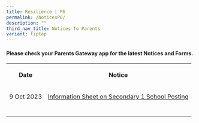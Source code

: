 ```yaml
---
title: Resilience | P6
permalink: /NoticesP6/
description: ""
third_nav_title: Notices To Parents
variant: tiptap
---
```

<h4>Please check your <strong>Parents Gateway</strong> app for the latest Notices and Forms.</h4><table><tbody><tr><th rowspan="1" colspan="1"><p>Date</p></th><th rowspan="1" colspan="1"><p>Notice</p></th></tr><tr><td rowspan="1" colspan="1"><p>9 Oct 2023</p></td><td rowspan="1" colspan="1"><p><a href="/files/Letter%20to%20parents/Term%204/s1%20posting%20infosheet_2023.pdf" rel="noopener noreferrer nofollow" target="_blank">Information Sheet on Secondary 1 School Posting</a></p></td></tr><tr><td rowspan="1" colspan="1"><p></p></td><td rowspan="1" colspan="1"><p></p></td></tr></tbody></table><p></p>